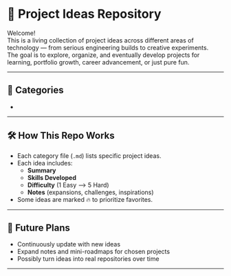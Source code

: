 # 🧠 Project Ideas Repository

Welcome!  
This is a living collection of project ideas across different areas of technology — from serious engineering builds to creative experiments.  
The goal is to explore, organize, and eventually develop projects for learning, portfolio growth, career advancement, or just pure fun.

---

## 📂 Categories

-

---

## 🛠 How This Repo Works
- Each category file (`.md`) lists specific project ideas.
- Each idea includes:
  - **Summary**
  - **Skills Developed**
  - **Difficulty** (1 Easy --> 5 Hard)
  - **Notes** (expansions, challenges, inspirations)
- Some ideas are marked 🔥 to prioritize favorites.

---

## 🚀 Future Plans
- Continuously update with new ideas
- Expand notes and mini-roadmaps for chosen projects
- Possibly turn ideas into real repositories over time

---
